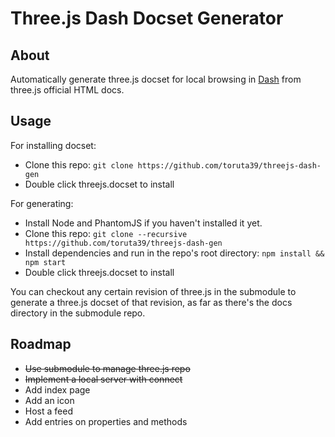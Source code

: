 Three.js Dash Docset Generator
==============================

## About

Automatically generate three.js docset for local browsing in [Dash](http://kapeli.com/dash) from three.js official HTML docs.

## Usage

For installing docset:

* Clone this repo: `git clone https://github.com/toruta39/threejs-dash-gen`
* Double click threejs.docset to install

For generating:

* Install Node and PhantomJS if you haven't installed it yet.
* Clone this repo: `git clone --recursive https://github.com/toruta39/threejs-dash-gen`
* Install dependencies and run in the repo's root directory: `npm install && npm start`
* Double click threejs.docset to install

You can checkout any certain revision of three.js in the submodule to generate a three.js docset of that revision, as far as there's the docs directory in the submodule repo.

## Roadmap

* ~~Use submodule to manage three.js repo~~
* ~~Implement a local server with connect~~
* Add index page
* Add an icon
* Host a feed
* Add entries on properties and methods
